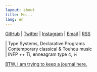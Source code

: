 ```yaml
---
layout: about
title: Me...
lang: en
---
```


[GitHub](https://github.com/raptazure) | [Twitter](https://twitter.com/raptazure) | [Instagram](https://www.instagram.com/raptazure/) | [Email](mailto:hermit0x9@outlook.com) | [RSS](https://raptazure.github.io/rss.xml)

| Type Systems, Declarative Programs  
| Contemporary classical & Touhou music  
| INFP ++ Ti, enneagram type 4, ♓︎

[BTW, I am trying to keep a journal here.](https://raptazure.github.io/journal) 

